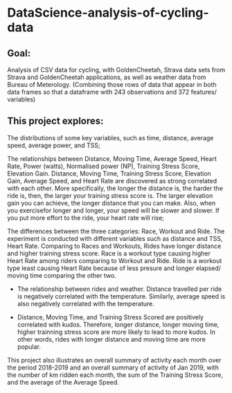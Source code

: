# DataScience-analysis-of-cycling-data

## Goal: 
Analysis of CSV data for cycling, with GoldenCheetah, Strava data sets from Strava and GoldenCheetah applications, as well as weather data from Bureau of Meterology. (Combining those rows of data that appear in both data frames so that a dataframe  with 243 observations and 372 features/ variables)

## This project explores: 

The distributions of some key variables, such as time, distance, average speed, average power, and TSS;

The relationships between Distance, Moving Time, Average Speed, Heart Rate, Power (watts), Normalised power (NP), Training Stress Score, Elevation Gain. Distance, Moving Time, Training Stress Score, Elevation Gain, Average Speed, and Heart Rate are discovered as strong correlated with each other. More specifically, the longer the distance is, the harder the ride is, then, the larger your training stress score is. The larger elevation gain you can achieve, the longer distance that you can make. Also, when you exercisefor longer and longer, your speed will be slower and slower. If you put more effort to the ride, your heart rate will rise;

 The differences between the three categories: Race, Workout and Ride. The experiment is conducted with different variables such as distance and TSS, Heart Rate. Comparing to Races and Workouts, Rides have longer distance and higher training stress score. Race is a workout type causing higher Heart Rate among riders comparing to Workout and Ride. Ride is a workout type least causing Heart Rate because of less presure and longer elapsed/ moving time comparing the other two.

 - The relationship between rides and weather. Distance travelled per ride is negatively correlated with the temperature. Similarly, average speed is also negatively correlated with the temperature.

 - Distance, Moving Time, and Training Stress Scored are positively correlated with kudos. Therefore, longer distance, longer moving time, higher trainning stress score are more likely to lead to more kudos. In other words, rides with longer distance and moving time are more popular. 
    
This project also illustrates an overall summary of activity each month over the period 2018-2019 and an overall summary of activity of Jan 2019, with the number of km ridden each month, the sum of the Training Stress Score, and the average of the Average Speed.
